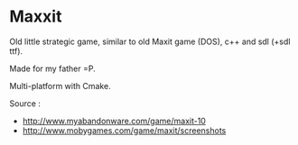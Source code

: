 Maxxit
======

Old little strategic game, similar to old Maxit game (DOS), c++ and sdl (+sdl ttf).

Made for my father =P.

Multi-platform with Cmake.

Source :
- http://www.myabandonware.com/game/maxit-10
- http://www.mobygames.com/game/maxit/screenshots
